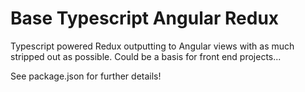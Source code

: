 
# Base Typescript Angular Redux

Typescript powered Redux outputting to Angular views with as much stripped out as possible. Could be a basis for front end projects...

See package.json for further details!

